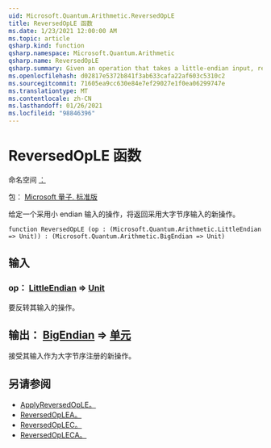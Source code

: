 ```yaml
---
uid: Microsoft.Quantum.Arithmetic.ReversedOpLE
title: ReversedOpLE 函数
ms.date: 1/23/2021 12:00:00 AM
ms.topic: article
qsharp.kind: function
qsharp.namespace: Microsoft.Quantum.Arithmetic
qsharp.name: ReversedOpLE
qsharp.summary: Given an operation that takes a little-endian input, returns a new operation that takes a big-endian input.
ms.openlocfilehash: d02817e5372b841f3ab633cafa22af603c5310c2
ms.sourcegitcommit: 71605ea9cc630e84e7ef29027e1f0ea06299747e
ms.translationtype: MT
ms.contentlocale: zh-CN
ms.lasthandoff: 01/26/2021
ms.locfileid: "98846396"
---
```

# <a name="reversedople-function"></a>ReversedOpLE 函数

命名空间 [：](xref:Microsoft.Quantum.Arithmetic)

包： [Microsoft 量子. 标准版](https://nuget.org/packages/Microsoft.Quantum.Standard)


给定一个采用小 endian 输入的操作，将返回采用大字节序输入的新操作。

```qsharp
function ReversedOpLE (op : (Microsoft.Quantum.Arithmetic.LittleEndian => Unit)) : (Microsoft.Quantum.Arithmetic.BigEndian => Unit)
```


## <a name="input"></a>输入

### <a name="op--littleendian--unit"></a>op： [LittleEndian](xref:Microsoft.Quantum.Arithmetic.LittleEndian) => [Unit](xref:microsoft.quantum.lang-ref.unit) 

要反转其输入的操作。



## <a name="output--bigendian--unit"></a>输出： [BigEndian](xref:Microsoft.Quantum.Arithmetic.BigEndian) => [单元](xref:microsoft.quantum.lang-ref.unit) 

接受其输入作为大字节序注册的新操作。

## <a name="see-also"></a>另请参阅

- [ApplyReversedOpLE。](xref:Microsoft.Quantum.Arithmetic.ApplyReversedOpLE)
- [ReversedOpLEA。](xref:Microsoft.Quantum.Arithmetic.ReversedOpLEA)
- [ReversedOpLEC。](xref:Microsoft.Quantum.Arithmetic.ReversedOpLEC)
- [ReversedOpLECA。](xref:Microsoft.Quantum.Arithmetic.ReversedOpLECA)
